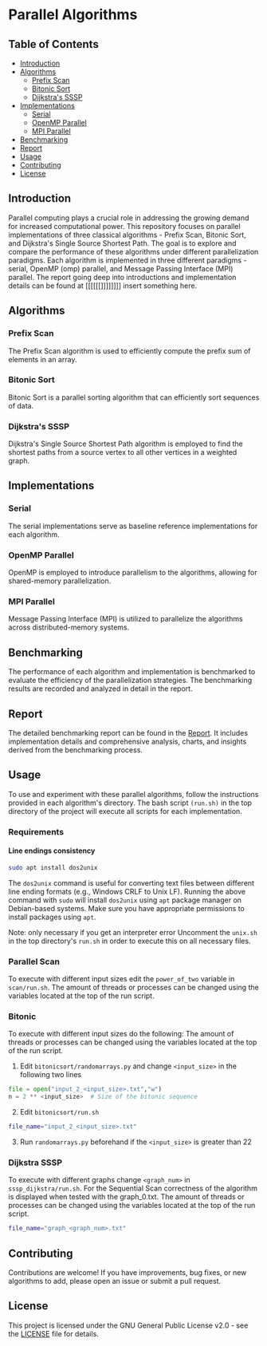 # Parallel Algorithms 
## Table of Contents
- [Introduction](#introduction)
- [Algorithms](#algorithms)
  - [Prefix Scan](#prefix-scan)
  - [Bitonic Sort](#bitonic-sort)
  - [Dijkstra's SSSP](#dijkstras-sssp)
- [Implementations](#implementations)
  - [Serial](#serial)
  - [OpenMP Parallel](#openmp-parallel)
  - [MPI Parallel](#mpi-parallel)
- [Benchmarking](#benchmarking)
- [Report](#report)
- [Usage](#usage)
- [Contributing](#contributing)
- [License](#license)

## Introduction

Parallel computing plays a crucial role in addressing the growing demand for increased computational power. This repository focuses on parallel implementations of three classical algorithms - Prefix Scan, Bitonic Sort, and Dijkstra's Single Source Shortest Path. The goal is to explore and compare the performance of these algorithms under different parallelization paradigms. Each algorithm is implemented in three different paradigms - serial, OpenMP (omp) parallel, and Message Passing Interface (MPI) parallel. The report going deep into introductions and implementation details can be found at [[[[[[]]]]]]]] insert something here.

## Algorithms

### Prefix Scan

The Prefix Scan algorithm is used to efficiently compute the prefix sum of elements in an array.

### Bitonic Sort

Bitonic Sort is a parallel sorting algorithm that can efficiently sort sequences of data.

### Dijkstra's SSSP

Dijkstra's Single Source Shortest Path algorithm is employed to find the shortest paths from a source vertex to all other vertices in a weighted graph.

## Implementations

### Serial

The serial implementations serve as baseline reference implementations for each algorithm.

### OpenMP Parallel

OpenMP is employed to introduce parallelism to the algorithms, allowing for shared-memory parallelization.

### MPI Parallel

Message Passing Interface (MPI) is utilized to parallelize the algorithms across distributed-memory systems.

## Benchmarking

The performance of each algorithm and implementation is benchmarked to evaluate the efficiency of the parallelization strategies. The benchmarking results are recorded and analyzed in detail in the report.

## Report

The detailed benchmarking report can be found in the [Report](report/report.pdf). It includes implementation details and comprehensive analysis, charts, and insights derived from the benchmarking process.

## Usage

To use and experiment with these parallel algorithms, follow the instructions provided in each algorithm's directory. The bash script `(run.sh)` in the top directory of the project will execute all scripts for each implementation.

### Requirements
#### Line endings consistency
```bash
sudo apt install dos2unix
```
The `dos2unix` command is useful for converting text files between different line ending formats (e.g., Windows CRLF to Unix LF). Running the above command with `sudo` will install `dos2unix` using `apt` package manager on Debian-based systems. Make sure you have appropriate permissions to install packages using `apt`.

Note: only necessary if you get an interpreter error
Uncomment the `unix.sh` in the top directory's `run.sh` in order to execute this on all necessary files.

### Parallel Scan
To execute with different input sizes edit the `power_of_two` variable in `scan/run.sh`.
The amount of threads or processes can be changed using the variables located at the top of the run script. 
### Bitonic
To execute with different input sizes do the following:
The amount of threads or processes can be changed using the variables located at the top of the run script. 
1. Edit `bitonicsort/randomarrays.py` and change `<input_size>` in the following two lines
```py
file = open("input_2_<input_size>.txt","w")
n = 2 ** <input_size>  # Size of the bitonic sequence
```
2. Edit `bitonicsort/run.sh` 
```bash
file_name="input_2_<input_size>.txt"
```
3. Run `randomarrays.py` beforehand if the `<input_size>` is greater than 22
### Dijkstra SSSP
To execute with different graphs change `<graph_num>` in ``sssp_dijkstra/run.sh``.
For the Sequential Scan correctness of the algorithm is displayed when tested with the graph_0.txt.
The amount of threads or processes can be changed using the variables located at the top of the run script. 
```bash
file_name="graph_<graph_num>.txt"
```

## Contributing

Contributions are welcome! If you have improvements, bug fixes, or new algorithms to add, please open an issue or submit a pull request.

## License

This project is licensed under the GNU General Public License v2.0 - see the [LICENSE](LICENSE) file for details.
